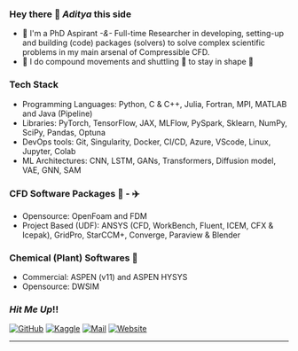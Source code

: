 ### Hey there 👋 _Aditya_ this side 

* :telescope: I'm a PhD Aspirant _-&-_ Full-time Researcher in developing, setting-up and building (code) packages (solvers) to solve complex scientific problems in my main arsenal of Compressible CFD.
* :runner: I do compound movements and shuttling 🏸 to stay in shape :muscle:

### Tech Stack

* Programming Languages: Python, C & C++, Julia, Fortran, MPI, MATLAB and Java (Pipeline)
* Libraries: PyTorch, TensorFlow, JAX, MLFlow, PySpark, Sklearn, NumPy, SciPy, Pandas, Optuna
* DevOps tools: Git, Singularity, Docker, CI/CD, Azure, VScode, Linux, Jupyter, Colab
* ML Architectures: CNN, LSTM, GANs, Transformers, Diffusion model, VAE, GNN, SAM

### CFD Software Packages 🚗 - ✈️
* Opensource: OpenFoam and FDM
* Project Based (UDF): ANSYS (CFD, WorkBench, Fluent, ICEM, CFX & Icepak), GridPro, StarCCM+, Converge, Paraview & Blender  

### Chemical (Plant) Softwares 🧪
* Commercial: ASPEN (v11) and ASPEN HYSYS
* Opensource: DWSIM


### _Hit Me Up_!!
[![GitHub](https://img.shields.io/badge/GitHub-100000?style=for-the-badge&logo=github&logoColor=white)](https://github.com/adityaIyerramesh98)
[![Kaggle](https://img.shields.io/badge/Kaggle-20BEFF?style=for-the-badge&logo=kaggle&logoColor=white)](https://www.kaggle.com/adityaramesh98)
[![Mail](https://img.shields.io/badge/Email-D14836?style=for-the-badge&logo=gmail&logoColor=white)](mailto:iyer.aditya98@yahoo.com)
[![Website](https://img.shields.io/badge/Website-4285F4?style=for-the-badge&logo=google-chrome&logoColor=white)](https://adityaiyerramesh98.github.io)

---


